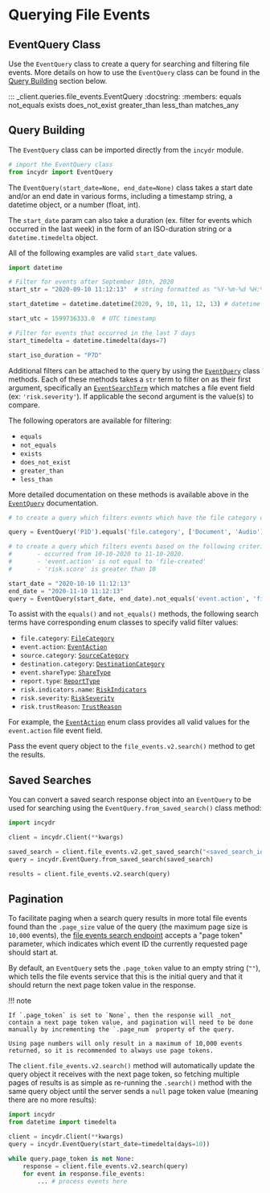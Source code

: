 # Querying File Events

## EventQuery Class

Use the `EventQuery` class to create a query for searching and filtering file events.  More details on how to use the `EventQuery` class can be found in the [Query Building](#query-building) section below.

::: _client.queries.file_events.EventQuery
    :docstring:
    :members: equals not_equals exists does_not_exist greater_than less_than matches_any

## Query Building

The `EventQuery` class can be imported directly from the `incydr` module.

```python
# import the EventQuery class
from incydr import EventQuery
```

The `EventQuery(start_date=None, end_date=None)` class takes a start date and/or an end date in various forms, including a timestamp string, a datetime object, or a number (float, int).

The `start_date` param can also take a duration (ex. filter for events which occurred in the last week) in the form of an ISO-duration string or a `datetime.timedelta` object.

All of the following examples are valid `start_date` values.
```python
import datetime

# Filter for events after September 10th, 2020
start_str = "2020-09-10 11:12:13"  # string formatted as "%Y-%m-%d %H:%M:%S"

start_datetime = datetime.datetime(2020, 9, 10, 11, 12, 13) # datetime object

start_utc = 1599736333.0  # UTC timestamp

# Filter for events that occurred in the last 7 days
start_timedelta = datetime.timedelta(days=7)

start_iso_duration = "P7D"
```

Additional filters can be attached to the query by using the [`EventQuery`](#eventquery-class) class methods.  Each of these methods takes a `str` term to filter on as their first argument,
specifically an [`EventSearchTerm`](../../enums/#event-search-terms) which matches a file event field (ex: `'risk.severity'`).  If applicable the second argument is the value(s) to compare.

The following operators are available for filtering:

* `equals`
* `not_equals`
* `exists`
* `does_not_exist`
* `greater_than`
* `less_than`

More detailed documentation on these methods is available above in the [`EventQuery`](#eventquery-class) documentation.

```python
# to create a query which filters events which have the file category of 'Document' or 'Audio' from the past 1 day

query = EventQuery('P1D').equals('file.category', ['Document', 'Audio'])

# to create a query which filters events based on the following criteria:
#       - occurred from 10-10-2020 to 11-10-2020.
#       - 'event.action' is not equal to 'file-created'
#       - 'risk.score' is greater than 10

start_date = "2020-10-10 11:12:13"
end_date = "2020-11-10 11:12:13"
query = EventQuery(start_date, end_date).not_equals('event.action', 'file-created').greater_than('risk.score', 10)
```

To assist with the `equals()` and `not_equals()` methods, the following search terms have corresponding enum classes to specify valid filter values:

* `file.category`: [`FileCategory`](../../enums/#file-categories)
* `event.action`: [`EventAction`](../../enums/#event-actions)
* `source.category`: [`SourceCategory`](../../enums/#source-destination-categories)
* `destination.category`: [`DestinationCategory`](../../enums/#source-destination-categories)
* `event.shareType`: [`ShareType`](../../enums/#share-types)
* `report.type`: [`ReportType`](../../enums/#report-types)
* `risk.indicators.name`: [`RiskIndicators`](../../enums/#risk-indicators)
* `risk.severity`: [`RiskSeverity`](../../enums/#risk-severity)
* `risk.trustReason`: [`TrustReason`](../../enums/#trust-reasons)

For example, the [`EventAction`](../../enums/#event-actions) enum class provides all valid values for the `event.action` file event field.

Pass the event query object to the `file_events.v2.search()` method to get the results.

## Saved Searches

You can convert a saved search response object into an `EventQuery` to be used for searching using the
`EventQuery.from_saved_search()` class method:

```python
import incydr

client = incydr.Client(**kwargs)

saved_search = client.file_events.v2.get_saved_search("<saved_search_id>")
query = incydr.EventQuery.from_saved_search(saved_search)

results = client.file_events.v2.search(query)
```

## Pagination

To facilitate paging when a search query results in more total file events found than the `.page_size` value of the query
(the maximum page size is `10,000` events), the [file events search endpoint](https://developer.code42.com/api/#tag/File-Events/operation/searchEventsUsingPOST_1)
accepts a "page token" parameter, which indicates which event ID the currently requested page should start at.

By default, an `EventQuery` sets the `.page_token` value to an empty string (`""`), which tells the file events
service that this is the initial query and that it should return the next page token value in the response.

!!! note

    If `.page_token` is set to `None`, then the response will _not_ contain a next page token value, and pagination will need to be done
    manually by incrementing the `.page_num` property of the query.

    Using page numbers will only result in a maximum of 10,000 events returned, so it is recommended to always use page tokens.

The `client.file_events.v2.search()` method will automatically update the query object it receives with the next page
token, so fetching multiple pages of results is as simple as re-running the `.search()` method with the same query
object until the server sends a `null` page token value (meaning there are no more results):

```python
import incydr
from datetime import timedelta

client = incydr.Client(**kwargs)
query = incydr.EventQuery(start_date=timedelta(days=10))

while query.page_token is not None:
    response = client.file_events.v2.search(query)
    for event in response.file_events:
        ... # process events here
```
